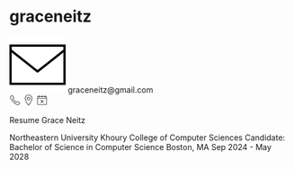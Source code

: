 # graceneitz

<div>
  <img src="https://github.com/graceneitz/graceneitz/blob/main/icons8-email-100.png" style="width: 20; vertical-align: center;"/>
  <span>graceneitz@gmail.com</span>
</div>

<img src="https://github.com/graceneitz/graceneitz/blob/main/icons8-phone-100.png" width="20" />

<img src="https://github.com/graceneitz/graceneitz/blob/main/icons8-location-100.png" width="20" />

<img src="https://github.com/graceneitz/graceneitz/blob/main/icons8-availability-100.png" width="20" />


Resume
Grace Neitz

Northeastern University Khoury College of Computer Sciences
Candidate: Bachelor of Science in Computer Science 
Boston, MA Sep 2024 - May 2028

